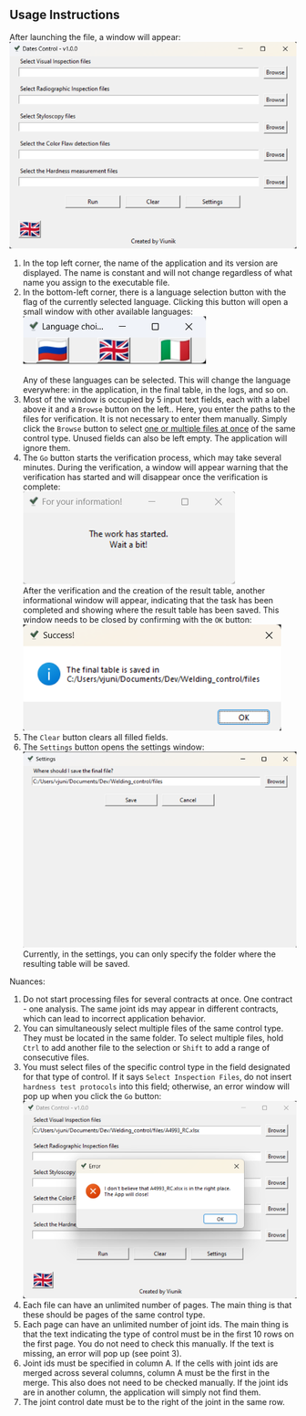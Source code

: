 ## Usage Instructions

After launching the file, a window will appear:<br>
![alt text](images/en/image-1.png)<br>
1. In the top left corner, the name of the application and its version are displayed. The name is constant and will not change regardless of what name you assign to the executable file.
2. In the bottom-left corner, there is a language selection button with the flag of the currently selected language. Clicking this button will open a small window with other available languages:
![alt text](images/en/image-2.png)<br><br>
Any of these languages can be selected. This will change the language everywhere: in the application, in the final table, in the logs, and so on.
3. Most of the window is occupied by 5 input text fields, each with a label above it and a `Browse` button on the left.. Here, you enter the paths to the files for verification. It is not necessary to enter them manually. Simply click the `Browse` button to select <u>one or multiple files at once</u> of the same control type. Unused fields can also be left empty. The application will ignore them.
4. The `Go` button starts the verification process, which may take several minutes. During the verification, a window will appear warning that the verification has started and will disappear once the verification is complete:<br>
![alt text](images/en/image-3.png)<br>
After the verification and the creation of the result table, another informational window will appear, indicating that the task has been completed and showing where the result table has been saved. This window needs to be closed by confirming with the `OK` button:<br>
![alt text](images/en/image-4.png)<br>
5. The `Clear` button clears all filled fields.
6. The `Settings` button opens the settings window:<br>
![alt text](images/en/image-5.png)<br>
Currently, in the settings, you can only specify the folder where the resulting table will be saved.

Nuances:
1. Do not start processing files for several contracts at once. One contract - one analysis. The same joint ids may appear in different contracts, which can lead to incorrect application behavior.
2. You can simultaneously select multiple files of the same control type. They must be located in the same folder. To select multiple files, hold `Ctrl` to add another file to the selection or `Shift` to add a range of consecutive files.
3. You must select files of the specific control type in the field designated for that type of control. If it says `Select Inspection Files`, do not insert `hardness test protocols` into this field; otherwise, an error window will pop up when you click the `Go` button:<br>
![alt text](images/en/image-6.png)
4. Each file can have an unlimited number of pages. The main thing is that these should be pages of the same control type.
5. Each page can have an unlimited number of joint ids. The main thing is that the text indicating the type of control must be in the first 10 rows on the first page. You do not need to check this manually. If the text is missing, an error will pop up (see point 3).
6. Joint ids must be specified in column A. If the cells with joint ids are merged across several columns, column A must be the first in the merge. This also does not need to be checked manually. If the joint ids are in another column, the application will simply not find them.
7. The joint control date must be to the right of the joint in the same row.